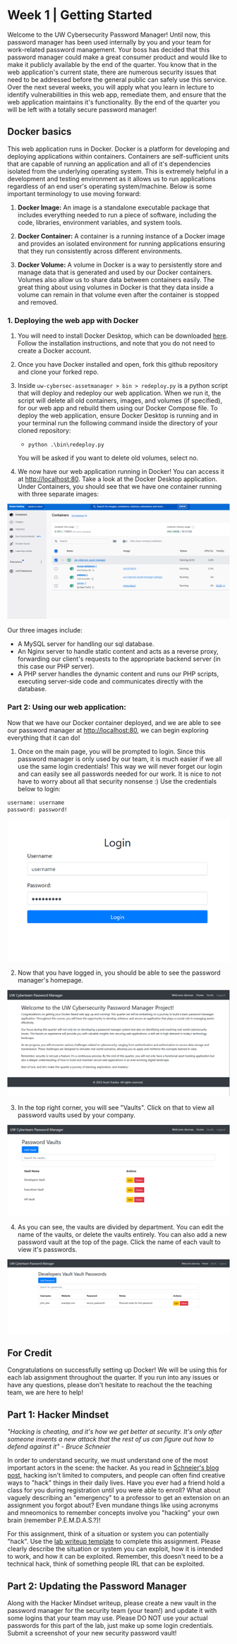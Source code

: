 # Week 1 | Getting Started
Welcome to the UW Cybersecurity Password Manager! Until now, this password manager has been used internally by you and your team for work-related password management. Your boss has decided that this password manager could make a great consumer product and would like to make it publicly available by the end of the quarter. You know that in the web application's current state, there are numerous security issues that need to be addressed before the general public can safely use this service. Over the next several weeks, you will apply what you learn in lecture to identify vulnerabilities in this web app, remediate them, and ensure that the web application maintains it's functionality. By the end of the quarter you will be left with a totally secure password manager!

## Docker basics

This web application runs in Docker. Docker is a platform for developing and deploying applications within containers. Containers are self-sufficient units that are capable of running an application and all of it's dependencies isolated from the underlying operating system. This is extremely helpful in a development and testing environment as it allows us to run applications regardless of an end user's operating system/machine. Below is some important terminology to use moving forward:

1. **Docker Image:** An image is a standalone executable package that includes everything needed to run a piece of software, including the code, libraries, environment variables, and system tools. 

2. **Docker Container:** A container is a running instance of a Docker image and provides an isolated environment for running applications ensuring that they run consistently across different environments. 

3. **Docker Volume:** A volume in Docker is a way to persistently store and manage data that is generated and used by our Docker containers. Volumes also allow us to share data between containers easily. The great thing about using volumes in Docker is that they data inside a volume can remain in that volume even after the container is stopped and removed.

### 1. Deploying the web app with Docker

1. You will need to install Docker Desktop, which can be downloaded [here](https://www.docker.com/products/docker-desktop/). Follow the installation instructions, and note that you do not need to create a Docker account.

2. Once you have Docker installed and open, fork this github repository and clone your forked repo.

3. Inside `uw-cybersec-assetmanager > bin > redeploy.py` is a python script that will deploy and redeploy our web application. When we run it, the script will delete all old containers, images, and volumes (if specified), for our web app and rebuild them using our Docker Compose file. To deploy the web application, ensure Docker Desktop is running and in your terminal run the following command inside the directory of your cloned repository:
    - `python .\bin\redeploy.py`

    You will be asked if you want to delete old volumes, select no. 

4. We now have our web application running in Docker! You can access it at [http://localhost:80](http://localhost:80). Take a look at the Docker Desktop application. Under Containers, you should see that we have one container running with three separate images:

![Docker Container](/lab-writeup-imgs/docker_container.png)

Our three images include:

- A MySQL server for handling our sql database.
- An Nginx server to handle static content and acts as a reverse proxy, forwarding our client's requests to the appropriate backend server (in this case our PHP server).
- A PHP server handles the dynamic content and runs our PHP scripts, executing server-side code and communicates directly with the database.

### Part 2: Using our web application:
Now that we have our Docker container deployed, and we are able to see our password manager at [http://localhost:80](http://localhost:80), we can begin exploring everything that it can do!

1. Once on the main page, you will be prompted to login. Since this password manager is only used by our team, it is much easier if we all use the same login credentials! This way we will never forget our login and can easily see all passwords needed for our work. It is nice to not have to worry about all that security nonsense :) Use the credentials below to login:

```
username: username
password: password!
```

![Create an account](/lab-writeup-imgs/login.png)

2. Now that you have logged in, you should be able to see the password manager's homepage.

![Password Manager Homepage](/lab-writeup-imgs/password_manager_homepage.png)

3. In the top right corner, you will see "Vaults". Click on that to view all password vaults used by your company.

![Password Vaults](/lab-writeup-imgs/password_vaults.png)

4. As you can see, the vaults are divided by department. You can edit the name of the vaults, or delete the vaults entirely. You can also add a new password vault at the top of the page. Click the name of each vault to view it's passwords.

![Developer's Vault](/lab-writeup-imgs/developers_vault.png)


## For Credit
Congratulations on successfully setting up Docker! We will be using this for each lab assignment throughout the quarter. If you run into any issues or have any questions, please don't hesitate to reachout the the teaching team, we are here to help!

## Part 1: Hacker Mindset

*"Hacking is cheating, and it's how we get better at security. It's only after someone invents a new attack that the rest of us can figure out how to defend against it" - Bruce Schneier*

In order to understand security, we must understand one of the most important actors in the scene: the hacker. As you read in [Schneier's blog post](https://www.schneier.com/blog/archives/2006/09/what_is_a_hacke.html), hacking isn't limited to computers, and people can often find creative ways to "hack" things in their daily lives. Have you ever had a friend hold a class for you during registration until you were able to enroll? What about vaguely describing an "emergency" to a professor to get an extension on an assignment you forgot about? Even mundane things like using acronyms and mneomonics to remember concepts involve you "hacking" your own brain (remember P.E.M.D.A.S.?)!

For this assignment, think of a situation or system you can potentially "hack". Use the [lab writeup template](/lab-writeup-imgs/info310-lab-template.docx) to complete this assignment. Please clearly describe the situation or system you can exploit, how it is intended to work, and how it can be exploited. Remember, this doesn't need to be a technical hack, think of something people IRL that can be exploited.

## Part 2: Updating the Password Manager

Along with the Hacker Mindset writeup, please create a new vault in the password manager for the security team (your team!) and update it with some logins that your team may use. Please DO NOT use your actual passwords for this part of the lab, just make up some login credentials. Submit a screenshot of your new security password vault!
